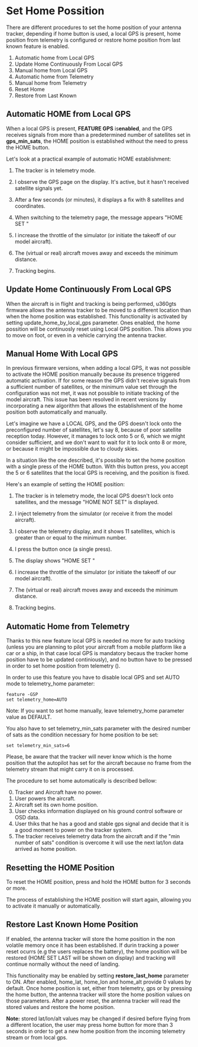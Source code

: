 # Set Home Possition

There are different procedures to set the home position of your antenna tracker, depending if home button is used, a local GPS is present, home position from telemetry is configured or restore home position from last known feature is enabled.

1. Automatic home from Local GPS
1. Update Home Continuously From Local GPS
1. Manual home from Local GPS
1. Automatic home from Telemetry
1. Manual home from Telemetry
1. Reset Home
1. Restore from Last Known

## Automatic HOME from Local GPS

When a local GPS is present, **FEATURE GPS** is**enabled**, and the GPS receives signals from more than a predetermined number of satellites set in **gps_min_sats**, the HOME position is established without the need to press the HOME button.

Let's look at a practical example of automatic HOME establishment:

1. The tracker is in telemetry mode.

2. I observe the GPS page on the display.
   It's active, but it hasn't received satellite signals yet.

3. After a few seconds (or minutes), it displays a fix with 8 satellites
   and coordinates.

4. When switching to the telemetry page, the message appears
   "HOME SET <GPS>"

5. I increase the throttle of the simulator (or initiate the takeoff of our model aircraft).

6. The (virtual or real) aircraft moves away and exceeds the minimum distance.

7. Tracking begins.

## Update Home Continuously From Local GPS

When the aircraft is in flight and tracking is being performed, u360gts firmware allows the antenna tracker to be moved to a different location than when the home position was established. This functionality is activated by setting update_home_by_local_gps parameter. Ones enabled, the home possition will be continuosly reset using Local GPS position. This allows you to move on foot, or even in a vehicle carrying the antenna tracker.

## Manual Home With Local GPS

In previous firmware versions, when adding a local GPS, it was not possible to activate the HOME position manually because its presence triggered automatic activation. If for some reason the GPS didn't receive signals from a sufficient number of satellites, or the minimum value set through the configuration was not met, it was not possible to initiate tracking of the model aircraft. This issue has been resolved in recent versions by incorporating a new algorithm that allows the establishment of the home position both automatically and manually.

Let's imagine we have a LOCAL GPS, and the GPS doesn't lock onto the preconfigured number of satellites, let's say 8, because of poor satellite reception today. However, it manages to lock onto 5 or 6, which we might consider sufficient, and we don't want to wait for it to lock onto 8 or more, or because it might be impossible due to cloudy skies.

In a situation like the one described, it's possible to set the home position with a single press of the HOME button. With this button press, you accept the 5 or 6 satellites that the local GPS is receiving, and the position is fixed.

Here's an example of setting the HOME position:

1. The tracker is in telemetry mode, the local GPS doesn't lock onto satellites, and
   the message "HOME NOT SET" is displayed.

2. I inject telemetry from the simulator (or receive it from the model aircraft).

3. I observe the telemetry display, and it shows 11 satellites,
   which is greater than or equal to the minimum number.

4. I press the button once (a single press).

5. The display shows "HOME SET <AIRCRAFT>"

6. I increase the throttle of the simulator (or initiate the takeoff of our model aircraft).

7. The (virtual or real) aircraft moves away and exceeds the minimum distance.

8. Tracking begins.

## Automatic Home from Telemetry

Thanks to this new feature local GPS is needed no more for auto tracking (unless you are planning to pilot your aircraft from a mobile platform like a car or a ship, in that case local GPS is mandatory becaus the tracker home position have to be updated continiously), and no button have to be pressed in order to set home position from telemetry ().

In order to use this feature you have to disable local GPS and set AUTO mode to telemetry_home parameter:

```
feature -GSP
set telemetry_home=AUTO
```

Note: If you want to set home manually, leave telemetry_home parameter value as DEFAULT.

You also have to set telemetry_min_sats parameter with the desired number of sats as the condition necessary for home position to be set:

```
set telemetry_min_sats=6
```

Please, be aware that the tracker will never know which is the home position that the autopilot has set for the aircraft because no frame from the telemetry stream that might carry it on is processed.

The procedure to set home automatically is described bellow:

0. Tracker and Aircraft have no power.
1. User powers the aircraft.
2. Aircraft set its own home position.
3. User checks information displayed on his ground control software or OSD data.
4. User thiks that he has a good and stable gps signal and decide that it is a good moment to power on the tracker system.
5. The tracker receives telemetry data from the aircraft and if the "min number of sats" condition is overcome it will use the next lat/lon data arrived as home position.

## Resetting the HOME Position

To reset the HOME position, press and hold the HOME button for 3 seconds or more.

The process of establishing the HOME position will start again, allowing you to activate it manually or automatically.

## Restore Last Known Home Position

If enabled, the antenna tracker will store the home position in the non volatile memory once it has been established. If durin tracking a power reset ocurrs (e.g the users replaces the battery), the home position will be restored (HOME SET LAST will be shown on display) and tracking will continue normally without the need of landing.

This functionality may be enabled by setting **restore_last_home** parameter to ON. After enabled, home_lat, home_lon and home_alt provide 0 values by default. Once home position is set, either from telemetry, gps or by pressing the home button, the antenna tracker will store the home position values on those parameters. After a power reset, the antenna tracker will read the stored values and restore the home position.

**Note:** stored lat/lon/alt values may be changed if desired before flying from a different location, the user may press home button for more than 3 seconds in order to get a new home position from the incoming telemetry stream or from local gps.
